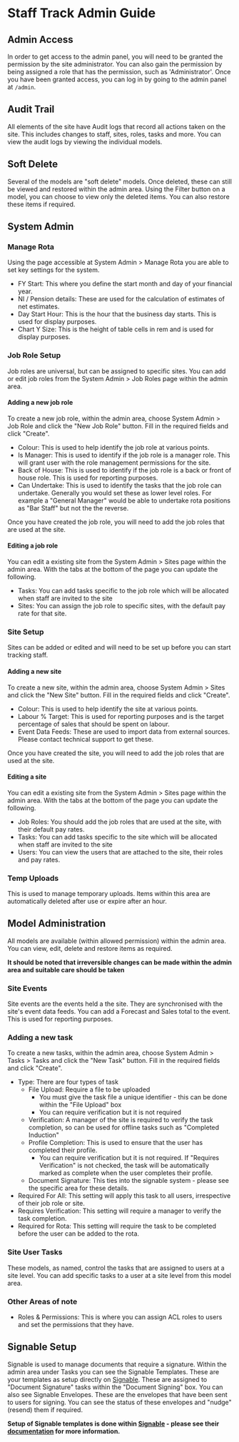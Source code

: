 # Staff Track Admin Guide

## Admin Access
In order to get access to the admin panel, you will need to be granted the permission by the site administrator. You can also gain the permission by being assigned a role that has the permission, such as 'Administrator'. Once you have been granted access, you can log in by going to the admin panel at `/admin`.

## Audit Trail
All elements of the site have Audit logs that record all actions taken on the site. This includes changes to staff, sites, roles, tasks and more. You can view the audit logs by viewing the individual models.

## Soft Delete
Several of the models are "soft delete" models. Once deleted, these can still be viewed and restored within the admin area. Using the Filter button on a model, you can choose to view only the deleted items. You can also restore these items if required.

## System Admin

### Manage Rota
Using the page accessible at System Admin > Manage Rota you are able to set key settings for the system.
- FY Start: This where you define the start month and day of your financial year.
- NI / Pension details: These are used for the calculation of estimates of net estimates.
- Day Start Hour: This is the hour that the business day starts. This is used for display purposes.
- Chart Y Size: This is the height of table cells in rem and is used for display purposes.

### Job Role Setup

Job roles are universal, but can be assigned to specific sites. You can add or edit job roles from the System Admin > Job Roles page within the admin area.

#### Adding a new job role

To create a new job role, within the admin area, choose System Admin > Job Role and click the "New Job Role" button. Fill in the required fields and click "Create".

- Colour: This is used to help identify the job role at various points.
- Is Manager: This is used to identify if the job role is a manager role. This will grant user with the role management permissions for the site.
- Back of House: This is used to identify if the job role is a back or front of house role. This is used for reporting purposes.
- Can Undertake: This is used to identify the tasks that the job role can undertake. Generally you would set these as lower level roles. For example a "General Manager" would be able to undertake rota positions as "Bar Staff" but not the the reverse.

Once you have created the job role, you will need to add the job roles that are used at the site.

#### Editing a job role
You can edit a existing site from the System Admin > Sites page within the admin area. With the tabs at the bottom of the page you can update the following.
- Tasks: You can add tasks specific to the job role which will be allocated when staff are invited to the site
- Sites: You can assign the job role to specific sites, with the default pay rate for that site.

### Site Setup
Sites can be added or edited and will need to be set up before you can start tracking staff.

#### Adding a new site
To create a new site, within the admin area, choose System Admin > Sites and click the "New Site" button. Fill in the required fields and click "Create".

- Colour: This is used to help identify the site at various points.
- Labour % Target: This is used for reporting purposes and is the target percentage of sales that should be spent on labour.
- Event Data Feeds: These are used to import data from external sources. Please contact technical support to get these.

Once you have created the site, you will need to add the job roles that are used at the site.

#### Editing a site
You can edit a existing site from the System Admin > Sites page within the admin area. With the tabs at the bottom of the page you can update the following.
- Job Roles: You should add the job roles that are used at the site, with their default pay rates.
- Tasks: You can add tasks specific to the site which will be allocated when staff are invited to the site
- Users: You can view the users that are attached to the site, their roles and pay rates.

### Temp Uploads
This is used to manage temporary uploads. Items within this area are automatically deleted after use or expire after an hour.

## Model Administration
All models are available (within allowed permission) within the admin area. You can view, edit, delete and restore items as required.

**It should be noted that irreversible changes can be made within the admin area and suitable care should be taken**

### Site Events
Site events are the events held a the site. They are synchronised with the site's event data feeds. You can add a Forecast and Sales total to the event. This is used for reporting purposes.

### Adding a new task

To create a new tasks, within the admin area, choose System Admin > Tasks > Tasks and click the "New Task" button. Fill in the required fields and click "Create".

- Type: There are four types of task
    - File Upload: Require a file to be uploaded
        - You must give the task file a unique identifier - this can be done within the "File Upload" box
        - You can require verification but it is not required
    - Verification: A manager of the site is required to verify the task completion, so can be used for offline tasks such as "Completed Induction"
    - Profile Completion: This is used to ensure that the user has completed their profile.
        - You can require verification but it is not required. If "Requires Verification" is not checked, the task will be automatically marked as complete when the user completes their profile.
    - Document Signature: This ties into the signable system - please see the specific area for these details.
- Required For All: This setting will apply this task to all users, irrespective of their job role or site.
- Requires Verification: This setting will require a manager to verify the task completion.
- Required for Rota: This setting will require the task to be completed before the user can be added to the rota.

### Site User Tasks
These models, as named, control the tasks that are assigned to users at a site level. You can add specific tasks to a user at a site level from this model area.

### Other Areas of note
- Roles & Permissions: This is where you can assign ACL roles to users and set the permissions that they have.

## Signable Setup
Signable is used to manage documents that require a signature. Within the admin area under Tasks you can see the Signable Templates. These are your templates as setup directly on [Signable](https://signable.app/). These are assigned to "Document Signature" tasks within the "Document Signing" box.  You can also see Signable Envelopes. These are the envelopes that have been sent to users for signing. You can see the status of these envelopes and "nudge" (resend) them if required.

**Setup of Signable templates is done within [Signable](https://signable.app/) - please see their [documentation](https://help.signable.app/) for more information.**


